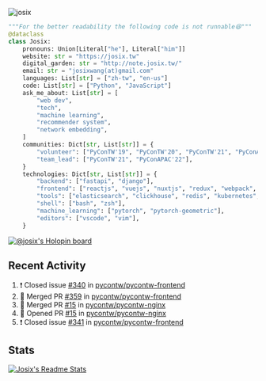![josix](https://komarev.com/ghpvc/?username=josix)
```python
"""For the better readability the following code is not runnable😆"""
@dataclass
class Josix:
    pronouns: Union[Literal["he"], Literal["him"]]
    website: str = "https://josix.tw"
    digital_garden: str = "http://note.josix.tw/"
    email: str = "josixwang(at)gmail.com"
    languages: List[str] = ["zh-tw", "en-us"]
    code: List[str] = ["Python", "JavaScript"]
    ask_me_about: List[str] = [
        "web dev",
        "tech",
        "machine learning",
        "recommender system",
        "network embedding",
    ]
    communities: Dict[str, List[str]] = {
        "volunteer": ["PyConTW'19", "PyConTW'20", "PyConTW'21", "PyConAPAC'22"],
        "team_lead": ["PyConTW'21", "PyConAPAC'22"],
    }
    technologies: Dict[str, List[str]] = {
        "backend": ["fastapi", "django"],
        "frontend": ["reactjs", "vuejs", "nuxtjs", "redux", "webpack", "tailwindcss"],
        "tools": ["elasticsearch", "clickhouse", "redis", "kubernetes", "docker"],
        "shell": ["bash", "zsh"],
        "machine_learning": ["pytorch", "pytorch-geometric"],
        "editors": ["vscode", "vim"],
    }
```
[![@josix's Holopin board](https://holopin.io/api/user/board?user=josix)](https://holopin.io/@josix)

## Recent Activity
<!--START_SECTION:activity-->
1. ❗️ Closed issue [#340](https://github.com/pycontw/pycontw-frontend/issues/340) in [pycontw/pycontw-frontend](https://github.com/pycontw/pycontw-frontend)
2. 🎉 Merged PR [#359](https://github.com/pycontw/pycontw-frontend/pull/359) in [pycontw/pycontw-frontend](https://github.com/pycontw/pycontw-frontend)
3. 🎉 Merged PR [#15](https://github.com/pycontw/pycontw-nginx/pull/15) in [pycontw/pycontw-nginx](https://github.com/pycontw/pycontw-nginx)
4. 💪 Opened PR [#15](https://github.com/pycontw/pycontw-nginx/pull/15) in [pycontw/pycontw-nginx](https://github.com/pycontw/pycontw-nginx)
5. ❗️ Closed issue [#341](https://github.com/pycontw/pycontw-frontend/issues/341) in [pycontw/pycontw-frontend](https://github.com/pycontw/pycontw-frontend)
<!--END_SECTION:activity-->



## Stats
[![Josix's Readme Stats](https://github-readme-stats.vercel.app/api?username=josix&show_icons=true&theme=default&count_private=true&card_width=400)](https://github.com/anuraghazra/github-readme-stats)
